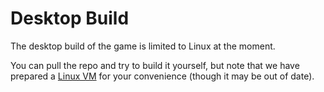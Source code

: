 # Desktop Build

The desktop build of the game is limited to Linux at the moment.

You can pull the repo and try to build it yourself, but note that we have prepared a [Linux VM](../getting_started/mge_vm) for your convenience (though it may be out of date).
